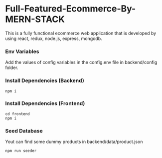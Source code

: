 # Full-Featured-Ecommerce-By-MERN-STACK
This is a fully functional ecommerce web application that is developed by using react, redux, node.js, express, mongodb.

### Env Variables

Add the values of config variables in the config.env file in backend/config folder.

### Install Dependencies (Backend)

```
npm i
```

### Install Dependencies (Frontend)

```
cd frontend
npm i
```

### Seed Database

Yout can find some dummy products in backend/data/product.json

```
npm run seeder
```

